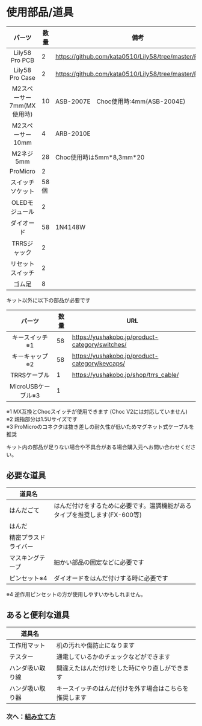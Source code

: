 # 使用部品/道具
|パーツ|数量|備考|
|:---:|---|---|
|Lily58 Pro PCB|2|https://github.com/kata0510/Lily58/tree/master/Pro/PCB|
|Lily58 Pro Case|2|https://github.com/kata0510/Lily58/tree/master/Pro/Case|
|M2スペーサー 7mm(MX使用時)|10|ASB-2007E　Choc使用時:4mm(ASB-2004E)|
|M2スペーサー 10mm|4|ARB-2010E|
|M2ネジ 5mm|28|Choc使用時は5mm\*8,3mm\*20|
|ProMicro|2||
|スイッチソケット|58個||
|OLEDモジュール|2||
|ダイオード|58|1N4148W|
|TRRSジャック|2||
|リセットスイッチ|2||
|ゴム足|8||

キット以外に以下の部品が必要です

|パーツ|数量|URL|
|:---:|---|---|
|キースイッチ※1|58|https://yushakobo.jp/product-category/switches/|
|キーキャップ※2|58|https://yushakobo.jp/product-category/keycaps/|
|TRRSケーブル|1|https://yushakobo.jp/shop/trrs_cable/|
|MicroUSBケーブル※3|1||

※1 MX互換とChocスイッチが使用できます (Choc V2には対応していません)  
※2 親指部分は1.5Uサイズです  
※3 ProMicroのコネクタは抜き差しの耐久性が低いためマグネット式ケーブルを推奨

キット内の部品が足りない場合や不具合がある場合購入元へお問い合わせください。  

## 必要な道具
|道具名||
|---|---|
|はんだごて|はんだ付けをするために必要です。温調機能があるタイプを推奨します(FX-600等)|
|はんだ||
|精密プラスドライバー||
|マスキングテープ|細かい部品の固定などに必要です|
|ピンセット※4|ダイオードをはんだ付けする時に必要です|

※4 逆作用ピンセットの方が使用しやすいかもしれません。

## あると便利な道具
|道具名||
|---|---|
|工作用マット|机の汚れや傷防止になります|
|テスター|通電しているかのチェックなどができます|
|ハンダ吸い取り線|間違えたはんだ付けをした時にやり直しができます|
|ハンダ吸い取り器|キースイッチのはんだ付けを外す場合はこちらを推奨します|

### 次へ：[組み立て方](Lily58_Pro_BG.md)